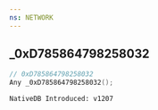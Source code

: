 ```yaml
---
ns: NETWORK
---
```

## _0xD785864798258032

```c
// 0xD785864798258032
Any _0xD785864798258032();
```

```
NativeDB Introduced: v1207
```

